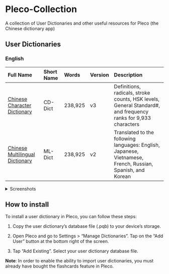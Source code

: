# Pleco-Collection
A collection of User Dictionaries and other useful resources for Pleco (the Chinese dictionary app)

## User Dictionaries

### English

<!-- prettier-ignore-start -->
<!-- start_toc -->

Full Name | Short Name | Words | Version | Description
| :--- | :--- | :--- | :--- | :---
[Chinese Character Dictionary](https://bit.ly/Pleco_CD-Dict-v3) | CD-Dict  | 238,925 | v3 | Definitions, radicals, stroke counts, HSK levels, General Standard#, and frequency ranks for 9,933 characters
[Chinese Multilingual Dictionary](https://bit.ly/Pleco_ML-Dict-v2)  | ML-Dict  | 238,925 | v2 | Translated to the following languages: English, Japanese, Vietnamese, French, Russian, Spanish, and Korean

<details>
  <summary>Screenshots</summary>
  
  ### CD-Dict v3 (238,925 words):
  <img src="" width="200" />
  
  ### ML-Dict v2 (238,925 words):
  <img src="" width="200" />

</details>

<!-- end_toc -->
<!-- prettier-ignore-end -->



## How to install
To install a user dictionary in Pleco, you can follow these steps:

1. Copy the user dictionary’s database file (.pqb) to your device’s storage.

2. Open Pleco and go to Settings > “Manage Dictionaries”. Tap on the “Add User” button at the bottom right of the screen.

3. Tap “Add Existing”. Select your user dictionary database file.

**Note**: In order to enable the ability to import user dictionaries, you must already have bought the flashcards feature in Pleco.
